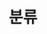 ---
layout: page
title: 분류
nav: true
dropdown: true
children: 
    - title: Algo / DS
      permalink: /ds-alg-note/
    - title: Advanced Algo / DS
      permalink: /ds-alg-advanced/
    - title: CS-Adventure
      permalink: /cs-adventure/
    - title: Competitive Programming
      permalink: /cp-rounds/
    - title: Deep Learning Study
      permalink: /deep-learning-study/
---
